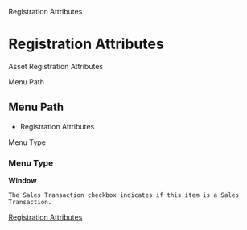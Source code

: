 
Registration Attributes
# Registration Attributes


Asset Registration Attributes

Menu Path
## Menu Path



- Registration Attributes

Menu Type
### Menu Type

**Window**

```
The Sales Transaction checkbox indicates if this item is a Sales Transaction.
```

[Registration Attributes](../../window-registration-attributes.md)